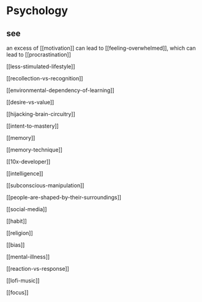 # Psychology

## see

an excess of [[motivation]] can lead to [[feeling-overwhelmed]], which can lead to [[procrastination]]

[[less-stimulated-lifestyle]]

[[recollection-vs-recognition]]

[[environmental-dependency-of-learning]]

[[desire-vs-value]]

[[hijacking-brain-circuitry]]

[[intent-to-mastery]]

[[memory]]

[[memory-technique]]

[[10x-developer]]

[[intelligence]]

[[subconscious-manipulation]]

[[people-are-shaped-by-their-surroundings]]

[[social-media]]

[[habit]]

[[religion]]

[[bias]]

[[mental-illness]]

[[reaction-vs-response]]

[[lofi-music]]

[[focus]]
